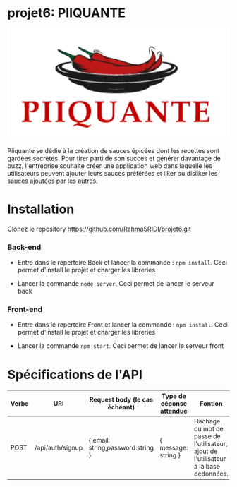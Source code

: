 # projet6: PIIQUANTE

![Alt text](piicante.png "PIICANTE")

Piiquante se dédie à la création de sauces épicées dont les recettes sont gardées
secrètes. Pour tirer parti de son succès et générer davantage de buzz, l'entreprise
souhaite créer une application web dans laquelle les utilisateurs peuvent ajouter
leurs sauces préférées et liker ou disliker les sauces ajoutées par les autres.



# Installation

Clonez le repository https://github.com/RahmaSRIDI/projet6.git

### Back-end

* Entre dans le repertoire Back et lancer la commande : `npm install`. Ceci permet d'install le projet et charger les libreries

* Lancer la commande `node server`. Ceci permet de lancer le serveur  back

### Front-end

* Entre dans le repertoire Front et lancer la commande : `npm install`. Ceci permet d'install le projet et charger les libreries

* Lancer la commande `npm start`. Ceci permet de lancer le serveur front


# Spécifications de l'API

| Verbe     | URI | Request body (le cas échéant)    | Type de eéponse attendue     | Fontion
| ------------- | ------------- | -------- | -------- | -------- |
| POST          |/api/auth/signup| { email: string,password:string } | { message: string }  |Hachage du mot de passe de l'utilisateur, ajout de l'utilisateur à la base dedonnées.  |
